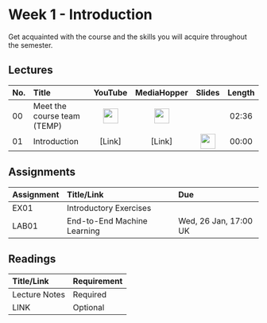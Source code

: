 # Week 1 - Introduction
Get acquainted with the course and the skills you will acquire throughout the semester.

## Lectures

| No. | Title | YouTube | MediaHopper | Slides | Length |
|:---|:-----|:-------:|:-----------:|:------:|:------:|
| 00   | Meet the course team (TEMP) | [<img src="https://upload.wikimedia.org/wikipedia/commons/7/75/YouTube_social_white_squircle_%282017%29.svg" width="30"/>](https://youtu.be/lX93oBGaBwQ) | [<img src="https://image.flaticon.com/icons/png/512/711/711245.png" width="30"/>](https://media.ed.ac.uk/media/IDS+-+Meet+the+course+team/1_q82gknap) |  | 02:36 |
| 01   | Introduction               | [Link]      | [Link] |   [<img src="https://image.flaticon.com/icons/png/512/3497/3497154.png" width="30"/>](https://youtu.be/lX93oBGaBwQ) |00:00  |

## Assignments

| Assignment  | Title/Link                  | Due                   |
|:------------|:----------------------------|:----------------------|
| EX01        | Introductory Exercises      |                       |
| LAB01       | End-to-End Machine Learning | Wed, 26 Jan, 17:00 UK |

## Readings

| Title/Link    | Requirement |
|:--------------|:------------|
| Lecture Notes | Required    |
| LINK          | Optional    |
